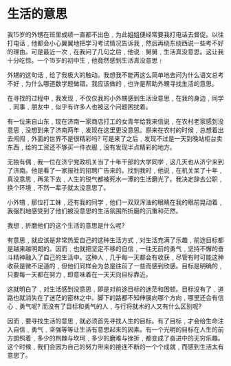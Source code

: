 # 生活的意思

我15岁的外甥在班里成绩一直都不出色﹐为此姐姐便经常要我打电话去督促。以往打电话﹐他都会小心翼翼地把学习考试情况告诉我﹐然后再绕东绕西说一些考不好的理由。可是最近一次﹐在我问了几句之后﹐他说﹕舅舅﹐生活真没意思。这让我十分吃惊。一个15岁的初中生﹐他竟然感到生活真没意思﹗ 

外甥的这句话﹐给了我极大的触动。我想我不能再这么简单地去问为什么语文总考不好﹐为什么哪道数学题做错。我应该做的﹐也许是帮助外甥寻找生活的意思。 

在寻找的过程中﹐我发现﹐不仅仅我的小外甥感到生活没意思﹐在我的身边﹐同学﹑同事﹑朋友中﹐似乎有许多人也被这个问题困扰着。 

有一位来自山东﹐现在济南一家商店打工的女青年给我来信说﹐在农村老家感到没意思﹐没想到来了济南两年﹐发现在这里更没意思。原来在农村的时候﹐总想着出去闯闯﹐外面的世界不是很精彩吗? 可是来了之后﹐发现不过是一天到晚站柜台卖东西﹐给的工资还不够买一件衣服﹐没有发现半点精彩的地方。 

无独有偶﹐我一位在济宁党政机关当了十年干部的大学同学﹐这几天也从济宁来到了济南。他是看了一家报社的招聘广告来的。找到我时﹐他说﹐在机关呆了十年﹐真没意思﹐再呆下去﹐人生的锐气都被死水一潭的生活磨光了。我决定辞去公职﹐换个环境﹐不然一辈子就太没意思了。 

小外甥﹐那位打工妹﹐还有我的同学﹐他们一双双浑浊的眼睛在我的眼前晃动着﹐我强烈地感受到了他们被没意思的生活氛围所折磨的沉重和茫然。 

我想﹐折磨他们的这个生活的意思是什么呢? 

有意思﹐就应该是非常热爱自己的这种生活方式﹐对生活充满了乐趣﹐前途目标都是越来越明朗的。因而﹐也就把坚定不移的自信﹐一往无前的勇气﹐坚持不懈的奋斗精神融入了自己的生活中。这种人﹐几乎每一天都会有收获﹐尽管有时可能这种收获是微不足道的﹐但他们同样会为总是往前了一些而感到欣感。目标是明确的﹐只要每一天都在努力﹐即意味着在一天天向目标靠近。 

这就明白了﹐对生活感到没意思﹐即是对前途目标的迷茫和困顿。目标没有了﹐道路也就消失在了迷茫的密林之中。脚下的路都不知伸展向哪个方向﹐哪里还会有信心﹑勇气呢? 而没有了目标和勇气的人﹐与行将就木的人又有什么区别呢? 

因而﹐要寻找生活的意思﹐就必须首先寻找人生的目标。有了目标﹐才会给生命注入自信﹑勇气﹑坚强等等让生活有意思起来的因素。有一个光明的目标在人生的前方朗照着﹐多少的荆棘与坎坷﹐多少的磨难与挫折﹐都变成了奋进中的无穷乐趣。这个时候﹐我们会因为自己的努力带来的接连不断的一个个成就﹐而感到生活太有意思了。
 